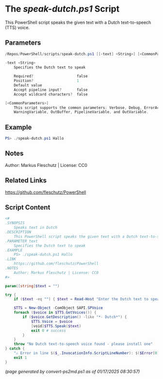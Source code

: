 The *speak-dutch.ps1* Script
===========================

This PowerShell script speaks the given text with a Dutch text-to-speech (TTS) voice.

Parameters
----------
```powershell
/Repos/PowerShell/scripts/speak-dutch.ps1 [[-text] <String>] [<CommonParameters>]

-text <String>
    Specifies the Dutch text to speak
    
    Required?                    false
    Position?                    1
    Default value                
    Accept pipeline input?       false
    Accept wildcard characters?  false

[<CommonParameters>]
    This script supports the common parameters: Verbose, Debug, ErrorAction, ErrorVariable, WarningAction, 
    WarningVariable, OutBuffer, PipelineVariable, and OutVariable.
```

Example
-------
```powershell
PS> ./speak-dutch.ps1 Hallo

```

Notes
-----
Author: Markus Fleschutz | License: CC0

Related Links
-------------
https://github.com/fleschutz/PowerShell

Script Content
--------------
```powershell
<#
.SYNOPSIS
	Speaks text in Dutch
.DESCRIPTION
	This PowerShell script speaks the given text with a Dutch text-to-speech (TTS) voice.
.PARAMETER text
	Specifies the Dutch text to speak
.EXAMPLE
	PS> ./speak-dutch.ps1 Hallo
.LINK
	https://github.com/fleschutz/PowerShell
.NOTES
	Author: Markus Fleschutz | License: CC0
#>

param([string]$text = "")

try {
	if ($text -eq "") { $text = Read-Host "Enter the Dutch text to speak" }

	$TTS = New-Object -ComObject SAPI.SPVoice
	foreach ($voice in $TTS.GetVoices()) {
		if ($voice.GetDescription() -like "*- Dutch*") { 
			$TTS.Voice = $voice
			[void]$TTS.Speak($text)
			exit 0 # success
		}
	}
	throw "No Dutch text-to-speech voice found - please install one"
} catch {
	"⚠️ Error in line $($_.InvocationInfo.ScriptLineNumber): $($Error[0])"
	exit 1
}
```

*(page generated by convert-ps2md.ps1 as of 01/17/2025 08:30:57)*
